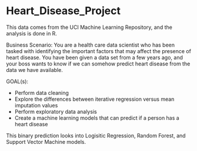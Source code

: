 # Heart_Disease_Project
This data comes from the UCI Machine Learning Repository, and the analysis is done in R.

Business Scenario:
    You are a health care data scientist who has been tasked with identifying the important factors that may 
    affect the presence of heart disease. You have been given a data set from a few years ago, and your boss
    wants to know if we can somehow predict heart disease from the data we have available. 


GOAL(s):
  * Perform data cleaning
  * Explore the differences between iterative regression versus mean imputation values
  * Perform exploratory data analysis
  * Create a machine learning models that can predict if a person has a heart disease


This binary prediction looks into Logisitic Regression, Random Forest, and Support Vector Machine models. 
